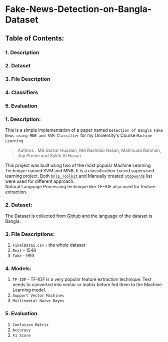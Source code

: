 # Fake-News-Detection-on-Bangla-Dataset

## Table of Contents:
### 1. Description
### 2. Dataset
### 3. File Description
### 4. Classifiers
### 5. Evaluation



### 1. Description:
This is a simple implementation of a paper named `Detection of Bangla Fake News using MNB and
SVM Classifier` for my University's Course `Machine Learning`.
>Authors : Md Gulzar Hussain, Md Rashidul Hasan, Mahmuda Rahman, Joy Protim and Sakib Al Hasan.

This project was built using two of the most popular Machine Learning Technique named SVM and MNB.
It is a classification-based supervised learning project. 
Both [`bnlp_Toolkit`](https://pypi.org/project/bnlp-toolkit/) and Manually created [`Stopwords`](https://www.ranks.nl/stopwords/bengali) list were used for different approach.  
Natural Language Processing technique like TF-IDF also used for feature extraction. 


### 2. Dataset:

The Dataset is collected from [Github](https://github.com/gulzar09/Bangla_Fake-Real_News_Small_Dataset) and the language of the dataset is Bangla. 

### 3. File Descriptions:
1. `FinalData1.csv` - the whole dataset
2. `Real` - 1548
3. `Fake` - 993   

### 4. Models:
1. `TF-IDF` - TF-IDF is a very popular feature extraction technique. Text needs to converted into vector or matrix before fed them to the Machine Learning model.  
2. `Support Vector Machines`
3. `Multinomial Naive Bayes`  

### 5. Evaluation
1. `Confusion Matrix`
2. `Accuracy` 
3. `F1 Score` 
